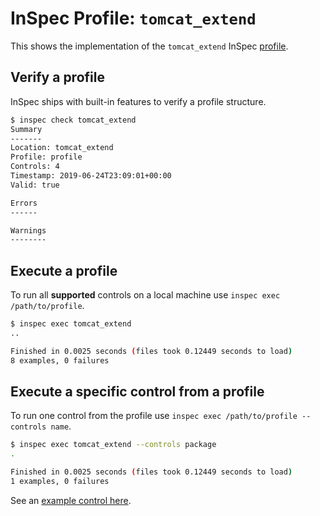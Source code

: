 # InSpec Profile: `tomcat_extend`

This shows the implementation of the `tomcat_extend` InSpec [profile](https://github.com/inspec/inspec/blob/master/docs/profiles.md).

## Verify a profile

InSpec ships with built-in features to verify a profile structure.

```bash
$ inspec check tomcat_extend
Summary
-------
Location: tomcat_extend
Profile: profile
Controls: 4
Timestamp: 2019-06-24T23:09:01+00:00
Valid: true

Errors
------

Warnings
--------
```

## Execute a profile

To run all **supported** controls on a local machine use `inspec exec /path/to/profile`.

```bash
$ inspec exec tomcat_extend
..

Finished in 0.0025 seconds (files took 0.12449 seconds to load)
8 examples, 0 failures
```

## Execute a specific control from a profile

To run one control from the profile use `inspec exec /path/to/profile --controls name`.

```bash
$ inspec exec tomcat_extend --controls package
.

Finished in 0.0025 seconds (files took 0.12449 seconds to load)
1 examples, 0 failures
```

See an [example control here](https://github.com/inspec/inspec/blob/master/examples/profile/controls/example.rb).

